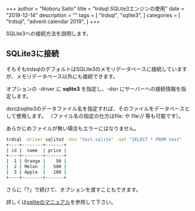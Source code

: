 +++
author = "Noboru Saito"
title = "trdsql SQLite3エンジンの使用"
date = "2019-12-14"
description = ""
tags = [
    "trdsql",
    "sqlite3",
]
categories = [
    "trdsql",
    "advent calendar 2019",
]
+++

SQLite3への接続方法を説明します。

## SQLite3に接続

そもそもtrdsqlのデフォルトはSQLite3のメモリデータベースに接続していますが、メモリデータベース以外にも接続できます。

オプションの -driver に **sqlite3** を指定し、-dsn にサーバーへの接続情報を指定します。

dsnはsqlite3のデータファイル名を指定すれば、そのファイルをデータベースとして使用します。
（ファイル名の指定の仕方はfile: や file:// 等も可能です）。

あらかじめファイルが無い場合もエラーにはなりません。

```sh
trdsql -driver sqlite3 -dsn "test.sqlite" -oat "SELECT * FROM test"
+----+--------+-------+
| id |  name  | price |
+----+--------+-------+
|  1 | Orange |    50 |
|  2 | Melon  |   500 |
|  3 | Apple  |   100 |
+----+--------+-------+
```

さらに「?」で続けて、オプションを渡すこともできます。

詳しくは[sqliteのマニュアル](https://www.sqlite.org/c3ref/open.html)を参照して下さい。

